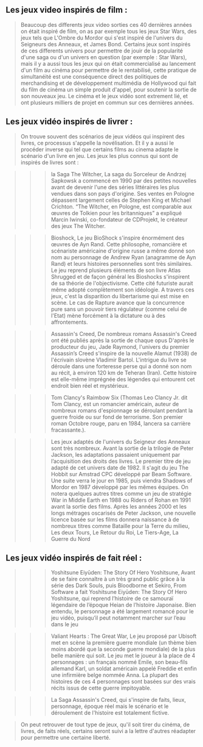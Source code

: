 ## Les jeux video inspirés de film :
> Beaucoup des differents jeux video sorties ces 40 dernières années on était inspiré de film, on as par exemple tous les jeux Star Wars, des jeux tels que L'Ombre du Mordor qui s'est inspiré de l'univers du Seigneurs des Anneaux, et James Bond. Certains jeux sont inspirés de ces differents univers pour permettre de jouir de la popularité d'une saga ou d'un univers en question (par exemple : Star Wars), mais il y a aussi tous les jeux qui on était commercialisé au lancement d'un film au cinéma pour permettre de le rentabilisé, cette pratique de simultanéité est une conséquence direct des politiques de merchandising et de développement multimédia de Hollywood qui fait du film de cinéma un simple produit d'appel, pour soutenir la sortie de son nouveaux jeu. Le cinéma et le jeux vidéo sont extrement lié, et ont plusieurs milliers de projet en commun sur ces dernières années.

## Les jeux vidéo inspirés de livrer : 
> On trouve souvent des scénarios de jeux vidéos qui inspirent des livres, ce processus s'appelle la novélisation. Et il y a aussi le procéder inverse qui tel que certains films au cinema adapte le scénario d'un livre en jeu. Les jeux les plus connus qui sont de inspirés de livres sont :

>>> la Saga The Witcher, La saga du Sorceleur de Andrzej Sapkowsk a commencé en 1990 par des petites nouvelles avant de devenir l'une des séries littéraires les plus vendues dans son pays d'origine. Ses ventes en Pologne dépassent largement celles de Stephen King et Michael Crichton. “The Witcher, en Pologne, est comparable aux œuvres de Tolkien pour les britanniques” a expliqué Marcin Iwinski, co-fondateur de CDProjekt, le créateur des jeux The Witcher. 

>>> Bioshock, Le jeu BioShock s'inspire énormément des œuvres de Ayn Rand. Cette philosophe, romancière et scénariste américaine d'origine russe a même donné son nom au personnage de Andrew Ryan (anagramme de Ayn Rand) et leurs histoires personnelles sont très similaires. Le jeu reprend plusieurs éléments  de son livre Atlas Shrugged et de façon général les Bioshocks s'inspirent de sa théorie de l'objectivisme. Cette cité futuriste aurait même adopté complètement son idéologie. A travers ces jeux, c'est la disparition du libertarisme qui est mise en scène. Le cas de Rapture avance que la concurrence pure sans un pouvoir tiers régulateur (comme celui de l'Etat) mène forcément à la dictature ou à des affrontements. 

>>> Assassin's Creed, De nombreux romans Assassin's Creed ont été publiés après la sortie de chaque opus D'après le producteur du jeu, Jade Raymond, l'univers du premier Assassin’s Creed s'inspire de la nouvelle Alamut (1938) de l'écrivain slovène Vladimir Bartol. L'intrigue du livre se déroule dans une forteresse perse qui a donné son nom au récit, à environ 120 km de Teheran (Iran). Cette histoire est elle-même imprégnée des légendes qui entourent cet endroit bien réel et mystérieux.

>>> Tom Clancy's Raimbow Six (Thomas Leo Clancy Jr. dit Tom Clancy, est un romancier américain, auteur de nombreux romans d'espionnage se déroulant pendant la guerre  froide ou sur fond de terrorisme. Son premier roman Octobre rouge, paru en 1984,  lancera sa carrière fracassante.).

>>> Les jeux adaptés de l'univers du Seigneur des Anneaux sont très nombreux. Avant la sortie de la trilogie de Peter Jackson, les adaptations passaient uniquement par l’acquisition des droits des livres. Le premier titre de jeu adapté de cet univers date de 1982. Il s'agit du jeu The Hobbit sur Amstrad CPC développé par Beam Software. Une suite verra le jour en 1985, puis viendra Shadows of Mordor en 1987 développé par les mêmes équipes. On notera quelques autres titres comme un jeu de stratégie War in Middle Earth en 1988 ou Riders of Rohan en 1991 avant la sortie des films. Après les années 2000 et les longs métrages oscarisés de Peter Jackson, une nouvelle licence basée sur les films donnera naissance à de nombreux titres comme Bataille pour la Terre du milieu, Les deux Tours, Le Retour du Roi, Le Tiers-Age, La Guerre du Nord


## Les jeux vidéo inspirés de fait réel :

>>> Yoshitsune Eiyūden: The Story Of Hero Yoshitsune, Avant de se faire connaître à un très grand public grâce à la série des Dark Souls, puis Bloodborne et Sekiro, From Software a fait Yoshitsune Eiyūden: The Story Of Hero Yoshitsune, qui reprend l’histoire de ce samouraï légendaire de l’époque Heian de l’histoire Japonaise. Bien entendu, le personnage a été largement romancé pour le jeu vidéo, puisqu’il peut notamment marcher sur l’eau dans le jeu

>>> Valiant Hearts : The Great War, Le jeu proposé par Ubisoft met en scène la première guerre mondiale (un thème bien moins abordé que la seconde guerre mondiale) de la plus belle manière qui soit. Le jeu met le joueur à la place de 4 personnages : un français nommé Emile, son beau-fils allemand Karl, un soldat américain appelé Freddie et enfin une infirmière belge nommée Anna. La plupart des histoires de ces 4 personnages sont basées sur des vrais récits issus de cette guerre impitoyable. 

>>> La Saga Assassin's Creed, qui s'inspire de faits, lieux, personnage, époque réel mais le scénario et le déroulement de l'histoire est totalement fictive.

> On peut retrouver de tout type de jeux, qu'il soit tirer du cinéma, de livres, de faits réels, certains seront suivi a la lettre d'autres réadapter pour permettre une certaine liberté.

